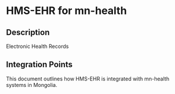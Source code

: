 # HMS-EHR for mn-health

## Description

Electronic Health Records

## Integration Points

This document outlines how HMS-EHR is integrated with mn-health systems in Mongolia.
